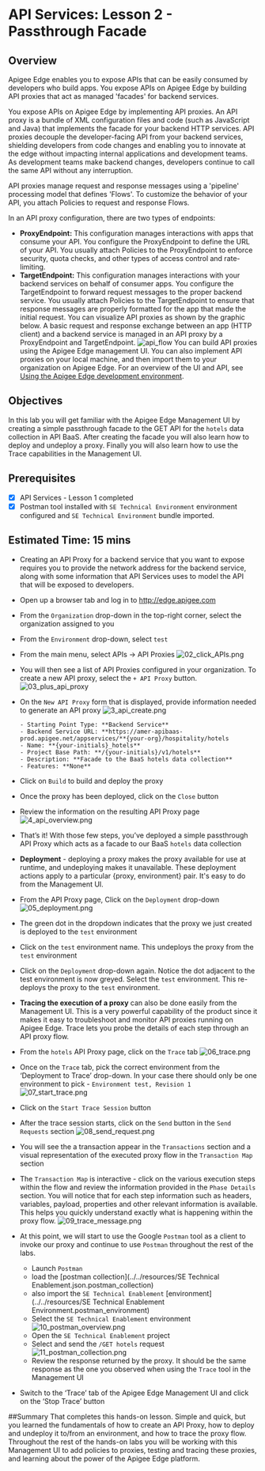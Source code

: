 # API Services: Lesson 2 - Passthrough Facade

## Overview
Apigee Edge enables you to expose APIs that can be easily consumed by developers who build apps. You expose APIs on Apigee Edge by building API proxies that act as managed 'facades' for backend services. 

You expose APIs on Apigee Edge by implementing API proxies. An API proxy is a bundle of XML configuration files and code (such as JavaScript and Java) that implements the facade for your backend HTTP services. API proxies decouple the developer-facing API from your backend services, shielding developers from code changes and enabling you to innovate at the edge without impacting internal applications and development teams. As development teams make backend changes, developers continue to call the same API without any interruption.

API proxies manage request and response messages using a 'pipeline' processing model that defines 'Flows'. To customize the behavior of your API, you attach Policies to request and response Flows. 

In an API proxy configuration, there are two types of endpoints: 

* **ProxyEndpoint:** This configuration manages interactions with apps that consume your API. You configure the ProxyEndpoint to define the URL of your API. You usually attach Policies to the ProxyEndpoint to enforce security, quota checks, and other types of access control and rate-limiting.
* **TargetEndpoint:** This configuration manages interactions with your backend services on behalf of consumer apps. You configure the TargetEndpoint to forward request messages to the proper backend service. You usually attach Policies to the TargetEndpoint to ensure that response messages are properly formatted for the app that made the initial request.
You can visualize API proxies as shown by the graphic below. A basic request and response exchange between an app (HTTP client) and a backend service is managed in an API proxy by a ProxyEndpoint and TargetEndpoint. 
![api_flow](./images/1_api_flow.png)
You can build API proxies using the Apigee Edge management UI. You can also implement API proxies on your local machine, and then import them to your organization on Apigee Edge. For an overview of the UI and API, see [Using the Apigee Edge development environment](http://apigee.com/docs/api-services/content/using-apigee-edge-development-environment).

## Objectives

In this lab you will get familiar with the Apigee Edge Management UI by creating a simple passthrough facade to the GET API for the `hotels` data collection in API BaaS. After creating the facade you will also learn how to deploy and undeploy a proxy. Finally you will also learn how to use the Trace capabilities in the Management UI.

## Prerequisites
- [x] API Services - Lesson 1 completed
- [x] Postman tool installed with `SE Technical Environment` environment configured and `SE Technical Environment` bundle imported.

## Estimated Time: 15 mins

- Creating an API Proxy for a backend service that you want to expose requires you to provide the network address for the backend service, along with some information that API Services uses to model the API that will be exposed to developers.
 - Open up a browser tab and log in to http://edge.apigee.com
 - From the `Organization` drop-down in the top-right corner, select the organization assigned to you
 - From the `Environment` drop-down, select `test`
 - From the main menu, select APIs → API Proxies
   ![02_click_APIs.png](./images/02_click_APIs.png)
 - You will then see a list of API Proxies configured in your organization. To create a new API proxy, select the `+ API Proxy` button.
   ![03_plus_api_proxy](./images/03_plus_api_proxy.png)

 -  On the `New API Proxy` form that is displayed, provide information needed to generate an API proxy
        ![3_api_create.png](./images/3_api_create.png)
        
        - Starting Point Type: **Backend Service**
        - Backend Service URL: **https://amer-apibaas-prod.apigee.net/appservices/**{your-org}/hospitality/hotels
        - Name: **{your-initials}_hotels**
        - Project Base Path: **/{your-initials}/v1/hotels**
        - Description: **Facade to the BaaS hotels data collection**
        - Features: **None**
        
 - Click on `Build` to build and deploy the proxy
 - Once the proxy has been deployed, click on the `Close` button
 - Review the information on the resulting API Proxy page
        ![4_api_overview.png](./images/4_api_overview.png)
 - That’s it! With those few steps, you’ve deployed a simple passthrough API Proxy which acts as a facade to our BaaS `hotels` data collection
- **Deployment** - deploying a proxy makes the proxy available for use at runtime, and undeploying makes it unavailable. These deployment actions apply to a particular {proxy, environment} pair. It's easy to do from the Management UI.
 - From the API Proxy page, Click on the `Deployment` drop-down 
        ![05_deployment.png](./images/05_deployment.png)
 - The green dot in the dropdown indicates that the proxy we just created is deployed to the `test` environment
 - Click on the `test` environment name. This undeploys the proxy from the `test` environment
 - Click on the `Deployment` drop-down again. Notice the dot adjacent to the test environment is now greyed. Select the `test` environment. This re-deploys the proxy to the `test` environment.
- **Tracing the execution of a proxy** can also be done easily from the Management UI. This is a very powerful capability of the product since it makes it easy to troubleshoot and monitor API proxies running on Apigee Edge. Trace lets you probe the details of each step through an API proxy flow. 
 - From the `hotels` API Proxy page, click on the `Trace` tab
        ![06_trace.png](./images/06_trace.png)
 - Once on the `Trace` tab, pick the correct environment from the ‘Deployment to Trace’ drop-down. In your case there should only be one environment to pick - `Environment test, Revision 1`
   ![07_start_trace.png](./images/07_start_trace.png)
 - Click on the `Start Trace Session` button
 - After the trace session starts, click on the `Send` button in the `Send Requests` section
   ![08_send_request.png](./images/08_send_request.png)
 - You will see the a transaction appear in the `Transactions` section and a visual representation of the executed proxy flow in the `Transaction Map` section
 - The `Transaction Map` is interactive - click on the various execution steps within the flow and review the information provided in the `Phase Details` section. You will notice that for each step information such as headers, variables, payload, properties and other relevant information is available. This helps you quickly understand exactly what is happening within the proxy flow.
        ![09_trace_message.png](./images/09_trace_message.png)
 - At this point, we will start to use the Google `Postman` tool as a client to invoke our proxy and continue to use `Postman` throughout the rest of the labs. 
    - Launch `Postman`
    - load the [postman collection](../../resources/SE Technical Enablement.json.postman_collection)
    - also import the `SE Technical Enablement` [environment](../../resources/SE Technical Enablement Environment.postman_environment)
    - Select the `SE Technical Enablement` environment
        ![10_postman_overview.png](./images/10_postman_overview.png)
    - Open the `SE Technical Enablement` project
    - Select and send the `/GET hotels` request
        ![11_postman_collection.png](./images/11_postman_collection.png)
    - Review the response returned by the proxy. It should be the same response as the one you observed when using the `Trace` tool in the Management UI

 - Switch to the ‘Trace’ tab of the Apigee Edge Management UI and click on the ‘Stop Trace’ button

##Summary
That completes this hands-on lesson. Simple and quick, but you learned the fundamentals of how to create an API Proxy, how to deploy and undeploy it to/from an environment, and how to trace the proxy flow. Throughout the rest of the hands-on labs you will be working with this Management UI to add policies to proxies, testing and tracing these proxies, and learning about the power of the Apigee Edge platform.
